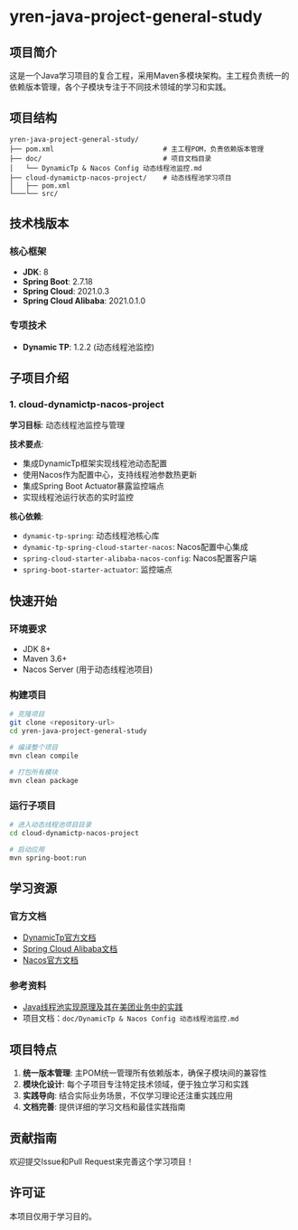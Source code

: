 # yren-java-project-general-study

## 项目简介

这是一个Java学习项目的复合工程，采用Maven多模块架构。主工程负责统一的依赖版本管理，各个子模块专注于不同技术领域的学习和实践。

## 项目结构

```
yren-java-project-general-study/
├── pom.xml                           # 主工程POM，负责依赖版本管理
├── doc/                              # 项目文档目录
│   └── DynamicTp & Nacos Config 动态线程池监控.md
├── cloud-dynamictp-nacos-project/    # 动态线程池学习项目
│   ├── pom.xml
└───└── src/
```

## 技术栈版本

### 核心框架
- **JDK**: 8
- **Spring Boot**: 2.7.18
- **Spring Cloud**: 2021.0.3
- **Spring Cloud Alibaba**: 2021.0.1.0

### 专项技术
- **Dynamic TP**: 1.2.2 (动态线程池监控)

## 子项目介绍

### 1. cloud-dynamictp-nacos-project

**学习目标**: 动态线程池监控与管理

**技术要点**:
- 集成DynamicTp框架实现线程池动态配置
- 使用Nacos作为配置中心，支持线程池参数热更新
- 集成Spring Boot Actuator暴露监控端点
- 实现线程池运行状态的实时监控

**核心依赖**:
- `dynamic-tp-spring`: 动态线程池核心库
- `dynamic-tp-spring-cloud-starter-nacos`: Nacos配置中心集成
- `spring-cloud-starter-alibaba-nacos-config`: Nacos配置客户端
- `spring-boot-starter-actuator`: 监控端点

## 快速开始

### 环境要求
- JDK 8+
- Maven 3.6+
- Nacos Server (用于动态线程池项目)

### 构建项目

```bash
# 克隆项目
git clone <repository-url>
cd yren-java-project-general-study

# 编译整个项目
mvn clean compile

# 打包所有模块
mvn clean package
```

### 运行子项目

```bash
# 进入动态线程池项目目录
cd cloud-dynamictp-nacos-project

# 启动应用
mvn spring-boot:run
```

## 学习资源

### 官方文档
- [DynamicTp官方文档](https://dynamictp.cn/)
- [Spring Cloud Alibaba文档](https://spring-cloud-alibaba-group.github.io/github-pages/2021/zh-cn/index.html)
- [Nacos官方文档](https://nacos.io/zh-cn/docs/quick-start.html)

### 参考资料
- [Java线程池实现原理及其在美团业务中的实践](https://tech.meituan.com/2020/04/02/java-pooling-pratice-in-meituan.html)
- 项目文档：`doc/DynamicTp & Nacos Config 动态线程池监控.md`

## 项目特点

1. **统一版本管理**: 主POM统一管理所有依赖版本，确保子模块间的兼容性
2. **模块化设计**: 每个子项目专注特定技术领域，便于独立学习和实践
3. **实践导向**: 结合实际业务场景，不仅学习理论还注重实践应用
4. **文档完善**: 提供详细的学习文档和最佳实践指南

## 贡献指南

欢迎提交Issue和Pull Request来完善这个学习项目！

## 许可证

本项目仅用于学习目的。